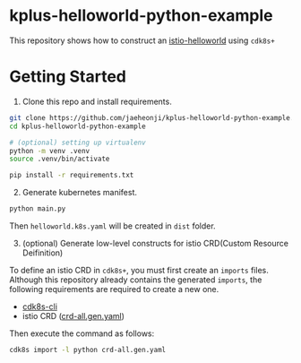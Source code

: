 # kplus-helloworld-python-example

This repository shows how to construct an [istio-helloworld](https://github.com/istio/istio/tree/master/samples/helloworld) using `cdk8s+`

# Getting Started

1. Clone this repo and install requirements.

```bash
git clone https://github.com/jaeheonji/kplus-helloworld-python-example.git
cd kplus-helloworld-python-example

# (optional) setting up virtualenv 
python -m venv .venv
source .venv/bin/activate

pip install -r requirements.txt
```

2. Generate kubernetes manifest.

```bash
python main.py
```

Then `helloworld.k8s.yaml` will be created in `dist` folder.

3. (optional) Generate low-level constructs for istio CRD(Custom Resource Deifinition)

To define an istio CRD in `cdk8s+`, you must first create an `imports` files. Although this repository already contains the generated `imports`, the following requirements are required to create a new one.

* [cdk8s-cli](https://cdk8s.io/docs/latest/cli/installation/)
* istio CRD ([crd-all.gen.yaml](https://github.com/istio/istio/blob/master/manifests/charts/base/crds/crd-all.gen.yaml))

Then execute the command as follows:

```bash
cdk8s import -l python crd-all.gen.yaml
```
